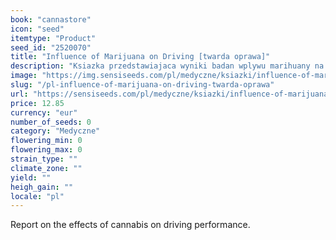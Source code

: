 ```yaml
---
book: "cannastore"
icon: "seed"
itemtype: "Product"
seed_id: "2520070"
title: "Influence of Marijuana on Driving [twarda oprawa]"
description: "Ksiazka przedstawiajaca wyniki badan wplywu marihuany na prowadzenie pojazdów. Zamów Influence of Marijuana on Driving teraz."
image: "https://img.sensiseeds.com/pl/medyczne/ksiazki/influence-of-marijuana-on-driving-image.png"
slug: "/pl-influence-of-marijuana-on-driving-twarda-oprawa"
url: "https://sensiseeds.com/pl/medyczne/ksiazki/influence-of-marijuana-on-driving?a_aid=cannastore"
price: 12.85
currency: "eur"
number_of_seeds: 0
category: "Medyczne"
flowering_min: 0
flowering_max: 0
strain_type: ""
climate_zone: ""
yield: ""
heigh_gain: ""
locale: "pl"
---
```

Report on the effects of cannabis on driving performance.
